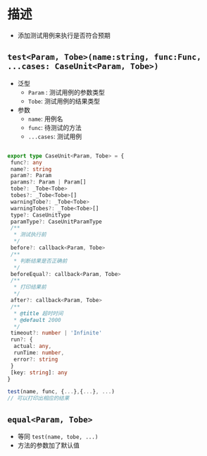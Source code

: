 # 描述

- 添加测试用例来执行是否符合预期

## `test<Param, Tobe>(name:string, func:Func, ...cases: CaseUnit<Param, Tobe>)`

- 泛型
  - `Param` : 测试用例的参数类型
  - `Tobe`: 测试用例的结果类型
- 参数
  - `name`: 用例名
  - `func`: 待测试的方法
  - `...cases`: 测试用例

```ts

export type CaseUnit<Param, Tobe> = {
 func?: any
 name?: string
 param?: Param
 params?: Param | Param[]
 tobe?: _Tobe<Tobe>
 tobes?: _Tobe<Tobe>[]
 warningTobe?: _Tobe<Tobe>
 warningTobes?: _Tobe<Tobe>[]
 type?: CaseUnitType
 paramType?: CaseUnitParamType
 /**
  * 测试执行前
  */
 before?: callback<Param, Tobe>
 /**
  * 判断结果是否正确前
  */
 beforeEqual?: callback<Param, Tobe>
 /**
  * 打印结果前
  */
 after?: callback<Param, Tobe>
 /**
  * @title 超时时间
  * @default 2000
  */
 timeout?: number | 'Infinite'
 run?: {
  actual: any,
  runTime: number,
  error?: string
 }
 [key: string]: any
}

test(name, func, {...},{...}, ...)
// 可以打印出相应的结果
```

## `equal<Param, Tobe>`

- 等同 `test(name, tobe, ...)`
- 方法的参数加了默认值
